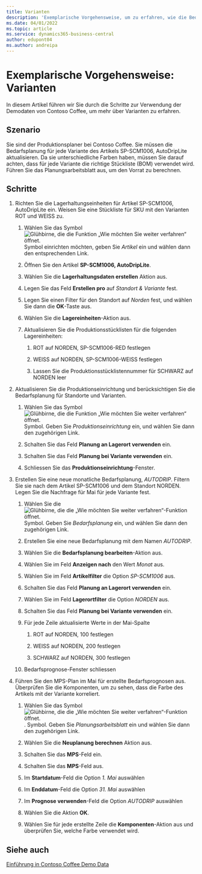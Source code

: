 ```yaml
---
title: Varianten
description: 'Exemplarische Vorgehensweise, um zu erfahren, wie die Bedarfsplanung für jede Variante eines Produkts in Business Central aktualisiert wird.'
ms.date: 04/01/2022
ms.topic: article
ms.service: dynamics365-business-central
author: edupont04
ms.author: andreipa
---
```


# <a name="walkthrough-variants"></a>Exemplarische Vorgehensweise: Varianten

In diesem Artikel führen wir Sie durch die Schritte zur Verwendung der Demodaten von Contoso Coffee, um mehr über Varianten zu erfahren.

## <a name="scenario"></a>Szenario

Sie sind der Produktionsplaner bei Contoso Coffee. Sie müssen die Bedarfsplanung für jede Variante des Artikels SP-SCM1006, AutoDripLite aktualisieren. Da sie unterschiedliche Farben haben, müssen Sie darauf achten, dass für jede Variante die richtige Stückliste (BOM) verwendet wird. Führen Sie das Planungsarbeitsblatt aus, um den Vorrat zu berechnen.  

## <a name="steps"></a>Schritte

1. Richten Sie die Lagerhaltungseinheiten für Artikel SP-SCM1006, AutoDripLite ein. Weisen Sie eine Stückliste für SKU mit den Varianten ROT und WEISS zu.

    1. Wählen Sie das Symbol ![Glühbirne, die die Funktion „Wie möchten Sie weiter verfahren“ öffnet.](../../media/ui-search/search_small.png "Tell me-Funktion") Symbol einrichten möchten, geben Sie *Artikel* ein und wählen dann den entsprechenden Link.  

    2. Öffnen Sie den Artikel **SP-SCM1006, AutoDripLite**.

    3. Wählen Sie die **Lagerhaltungsdaten erstellen** Aktion aus.  

    4. Legen Sie das Feld **Erstellen pro** auf *Standort & Variante* fest.

    5. Legen Sie einen Filter für den Standort auf *Norden* fest, und wählen Sie dann die **OK**-Taste aus.

    6. Wählen Sie die **Lagereinheiten**-Aktion aus.  

    7. Aktualisieren Sie die Produktionsstücklisten für die folgenden Lagereinheiten:

        1. ROT auf NORDEN, SP-SCM1006-RED festlegen  

        2. WEISS auf NORDEN, SP-SCM1006-WEISS festlegen  

        3. Lassen Sie die Produktionsstücklistennummer für SCHWARZ auf NORDEN leer  

2. Aktualisieren Sie die Produktionseinrichtung und berücksichtigen Sie die Bedarfsplanung für Standorte und Varianten.  

    1. Wählen Sie das Symbol ![Glühbirne, die die Funktion „Wie möchten Sie weiter verfahren“ öffnet.](../../media/ui-search/search_small.png "Tell me-Funktion") Symbol. Geben Sie *Produktionseinrichtung* ein, und wählen Sie dann den zugehörigen Link.  

    2. Schalten Sie das Feld **Planung an Lagerort verwenden** ein.

    3. Schalten Sie das Feld **Planung bei Variante verwenden** ein.

    4. Schliessen Sie das **Produktionseinrichtung**-Fenster.

3. Erstellen Sie eine neue monatliche Bedarfsplanung, *AUTODRIP*. Filtern Sie sie nach dem Artikel SP-SCM1006 und dem Standort NORDEN. Legen Sie die Nachfrage für Mai für jede Variante fest. 

    1. Wählen Sie die ![Glühbirne, die die „Wie möchten Sie weiter verfahren“-Funktion öffnet.](../../media/ui-search/search_small.png "Tell me-Funktion") Symbol. Geben Sie *Bedarfsplanung* ein, und wählen Sie dann den zugehörigen Link.

    2. Erstellen Sie eine neue Bedarfsplanung mit dem Namen *AUTODRIP*.

    3. Wählen Sie die **Bedarfsplanung bearbeiten**-Aktion aus.

    4. Wählen Sie im Feld **Anzeigen nach** den Wert *Monat* aus.

    5. Wählen Sie im Feld **Artikelfilter** die Option *SP-SCM1006* aus.

    6. Schalten Sie das Feld **Planung an Lagerort verwenden** ein.

    7. Wählen Sie im Feld **Lagerortfilter** die Option *NORDEN* aus.

    8. Schalten Sie das Feld **Planung bei Variante verwenden** ein.

    9. Für jede Zeile aktualisierte Werte in der Mai-Spalte

        1. ROT auf NORDEN, 100 festlegen

        2. WEISS auf NORDEN, 200 festlegen

        3. SCHWARZ auf NORDEN, 300 festlegen

    10. Bedarfsprognose-Fenster schliessen

4. Führen Sie den MPS-Plan im Mai für erstellte Bedarfsprognosen aus. Überprüfen Sie die Komponenten, um zu sehen, dass die Farbe des Artikels mit der Variante korreliert.

    1. Wählen Sie das Symbol ![Glühbirne, die die „Wie möchten Sie weiter verfahren“-Funktion öffnet.](../../media/ui-search/search_small.png "Tell Me-Funktion"). Symbol. Geben Sie *Planungsarbeitsblatt* ein und wählen Sie dann den zugehörigen Link.

    2. Wählen Sie die **Neuplanung berechnen** Aktion aus.

    3. Schalten Sie das **MPS**-Feld ein.

    4. Schalten Sie das **MPS**-Feld aus.

    5. Im **Startdatum**-Feld die Option *1. Mai* auswählen

    6. Im **Enddatum**-Feld die Option *31. Mai* auswählen

    7. Im **Prognose verwenden**-Feld die Option *AUTODRIP* auswählen

    8. Wählen Sie die Aktion **OK**.

    9. Wählen Sie für jede erstellte Zeile die **Komponenten**-Aktion aus und überprüfen Sie, welche Farbe verwendet wird.  

## <a name="see-also"></a>Siehe auch

[Einführung in Contoso Coffee Demo Data](../contoso-coffee-intro.md)  
